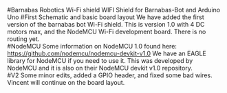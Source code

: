 #Barnabas Robotics Wi-Fi shield
WIFI Shield for Barnabas-Bot and Arduino Uno
#First Schematic and basic board layout
We have added the first version of the barnabas bot Wi-Fi shield. This is version 1.0 with 4 DC motors max, and the NodeMCU Wi-Fi development board. There is no routing yet.  
#NodeMCU
Some information on NodeMCU 1.0 found here: https://github.com/nodemcu/nodemcu-devkit-v1.0
We have an EAGLE library for NodeMCU if you need to use it. This was developed by NodeMCU and it is also on their NodeMCU devkit v1.0 repository.  
#V2 
Some minor edits, added a GPIO header, and fixed some bad wires. Vincent will continue on the board layout.
